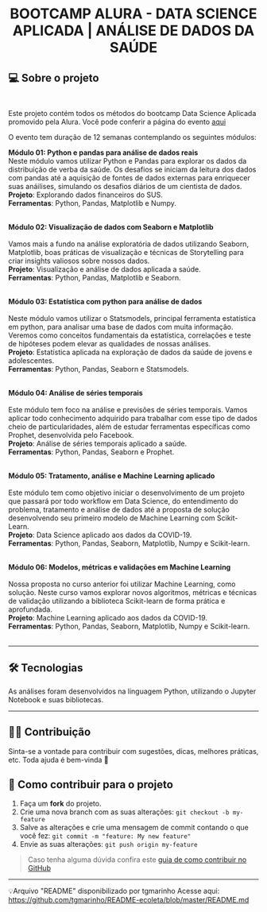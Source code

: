  
# <p align="center"> <b> BOOTCAMP ALURA - DATA SCIENCE APLICADA | ANÁLISE DE DADOS DA SAÚDE  </b> 

 
##  💻 Sobre o projeto</br> </br> 

Este projeto contém todos os métodos do bootcamp Data Science Aplicada promovido pela Alura.
Você pode conferir a página do evento <a href="https://www.alura.com.br/bootcamp/data-science-aplicada/matriculas-abertas"> aqui </a>

O evento tem duração de 12 semanas contemplando os seguintes módulos:

<b> Módulo 01:  Python e pandas para análise de dados reais </b> </br>
Neste módulo vamos utilizar Python e Pandas para explorar os dados da distribuição de verba da saúde. Os desafios se iniciam da leitura dos dados com pandas até a aquisição de fontes de dados externas para enriquecer suas anáilises, simulando os desafios diários de um cientista de dados. <br>
<b>Projeto</b>: Explorando dados financeiros do SUS.<br>
<b>Ferramentas</b>: Python, Pandas, Matplotlib e Numpy.</br><br>

<b> Módulo 02: Visualização de dados com Seaborn e Matplotlib  </b></br></br>
Vamos mais a fundo na análise exploratória de dados utilizando Seaborn, Matplotlib, boas práticas de visualização e técnicas de Storytelling para criar insights valiosos sobre nossos dados.<br>
<b>Projeto</b>: Visualização e análise de dados aplicada a saúde.<br>
<b>Ferramentas</b>: Python, Pandas, Matplotlib e Seaborn.</br><br>

<b> Módulo 03: Estatística com python para análise de dados </b></br></br>
Neste módulo vamos utilizar o Statsmodels, principal ferramenta estatística em python, para analisar uma base de dados com muita informação. Veremos como conceitos fundamentais da estatística, correlações e teste de hipóteses podem elevar as qualidades de nossas análises.<br>
<b>Projeto</b>: Estatística aplicada na exploração de dados da saúde de jovens e adolescentes.<br>
<b>Ferramentas</b>: Python, Pandas, Seaborn e Statsmodels.</br><br>

<b> Módulo 04: Análise de séries temporais  </b></br></br>
Este módulo tem foco na análise e previsões de séries temporais. Vamos aplicar todo conhecimento adquirido para trabalhar com esse tipo de dados cheio de particularidades, além de estudar ferramentas específicas como Prophet, desenvolvida pelo Facebook.<br>
<b>Projeto</b>: Análise de séries temporais aplicado a saúde.<br>
<b>Ferramentas</b>: Python, Pandas, Seaborn e Prophet.</br><br>

<b> Módulo 05: Tratamento, análise e Machine Learning aplicado  </b></br> </br>
Este módulo tem como objetivo iniciar o desenvolvimento de um projeto que passará por todo workflow em Data Science, do entendimento do problema, tratamento e análise de dados até a proposta de solução desenvolvendo seu primeiro modelo de Machine Learning com Scikit-Learn.<br>
<b>Projeto</b>: Data Science aplicado aos dados da COVID-19.<br>
<b>Ferramentas</b>: Python, Pandas, Seaborn, Matplotlib, Numpy e Scikit-learn.</br><br>

<b> Módulo 06: Modelos, métricas e validações em Machine Learning  </b></br></br>
Nossa proposta no curso anterior foi utilizar Machine Learning, como solução. Neste curso vamos explorar novos algoritmos, métricas e técnicas de validação utilizando a biblioteca Scikit-learn de forma prática e aprofundada.<br>
<b>Projeto</b>: Machine Learning aplicado aos dados da COVID-19.<br>
<b>Ferramentas</b>: Python, Pandas, Seaborn, Matplotlib, Numpy e Scikit-learn.</br><br>


---

## 🛠 Tecnologias

As análises foram desenvolvidos na linguagem Python, utilizando o Jupyter Notebook e suas bibliotecas.

---

## 👨‍💻 Contribuição

Sinta-se a vontade para contribuir com sugestões, dicas, melhores práticas, etc. Toda ajuda é bem-vinda 💜

## 💪 Como contribuir para o projeto

1. Faça um **fork** do projeto.
2. Crie uma nova branch com as suas alterações: `git checkout -b my-feature`
3. Salve as alterações e crie uma mensagem de commit contando o que você fez: `git commit -m "feature: My new feature"`
4. Envie as suas alterações: `git push origin my-feature`
> Caso tenha alguma dúvida confira este [guia de como contribuir no GitHub](./CONTRIBUTING.md)

---

💡Arquivo "README" disponibilizado por tgmarinho
Acesse aqui: https://github.com/tgmarinho/README-ecoleta/blob/master/README.md
